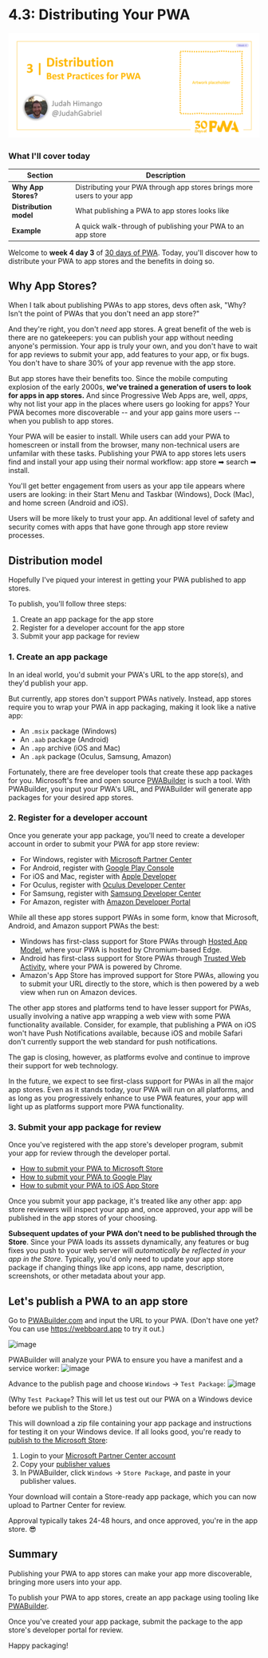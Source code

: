 # 4.3: Distributing Your PWA

![Placeholder Banner Only. Replace when final assets ready.](_media/day3.png)

### What I'll cover today

| Section | Description |
| ------- | ----------- |
| **Why App Stores?** | Distributing your PWA through app stores brings more users to your app  |
| **Distribution model** | What publishing a PWA to app stores looks like |
| **Example** | A quick walk-through of publishing your PWA to an app store |

Welcome to **week 4 day 3** of [30 days of PWA](https://aka.ms/learn-pwa/30Days-blog). Today, you'll discover how to distribute your PWA to app stores and the benefits in doing so.

## Why App Stores?

When I talk about publishing PWAs to app stores, devs often ask, "Why? Isn't the point of PWAs that you don't need an app store?"

And they're right, you don't _need_ app stores. A great benefit of the web is there are no gatekeepers: you can publish your app without needing anyone's permission. Your app is truly your own, and you don't have to wait for app reviews to submit your app, add features to your app, or fix bugs. You don't have to share 30% of your app revenue with the app store.

But app stores have their benefits too. Since the mobile computing explosion of the early 2000s, **we've trained a generation of users to look for apps in app stores.** And since Progressive Web Apps are, well, _apps_, why not list your app in the places where users go looking for apps? Your PWA becomes more discoverable -- and your app gains more users -- when you publish to app stores. 

Your PWA will be easier to install. While users can add your PWA to homescreen or install from the browser, many non-technical users are unfamilar with these tasks. Publishing your PWA to app stores lets users find and install your app using their normal workflow: app store ➡ search ➡ install. 

You'll get better engagement from users as your app tile appears where users are looking: in their Start Menu and Taskbar (Windows), Dock (Mac), and home screen (Android and iOS).

Users will be more likely to trust your app. An additional level of safety and security comes with apps that have gone through app store review processes.

## Distribution model

Hopefully I've piqued your interest in getting your PWA published to app stores. 

To publish, you'll follow three steps:

1. Create an app package for the app store
2. Register for a developer account for the app store
3. Submit your app package for review

### 1. Create an app package

In an ideal world, you'd submit your PWA's URL to the app store(s), and they'd publish your app. 

But currently, app stores don't support PWAs natively. Instead, app stores require you to wrap your PWA in app packaging, making it look like a native app:

- An `.msix` package (Windows)
- An `.aab` package (Android)
- An `.app` archive (iOS and Mac)
- An `.apk` package (Oculus, Samsung, Amazon)

Fortunately, there are free developer tools that create these app packages for you. Microsoft's free and open source [PWABuilder](https://www.pwabuilder.com) is such a tool. With PWABuilder, you input your PWA's URL, and PWABuilder will generate app packages for your desired app stores.

### 2. Register for a developer account

Once you generate your app package, you'll need to create a developer account in order to submit your PWA for app store review:

- For Windows, register with [Microsoft Partner Center](https://aka.ms/learn-pwa/30days-4.3/partner.microsoft.com)
- For Android, register with [Google Play Console](https://play.google.com/console/about/)
- For iOS and Mac, register with [Apple Developer](https://developer.apple.com/account/)
- For Oculus, register with [Oculus Developer Center](https://developer.oculus.com/documentation/web/pwa-submit-app/#upload-the-pwa-in-the-oculus-developer-center)
- For Samsung, register with [Samsung Developer Center](https://developer.samsung.com/)
- For Amazon, register with [Amazon Developer Portal](https://developer.amazon.com/apps-and-games)

While all these app stores support PWAs in some form, know that Microsoft, Android, and Amazon support PWAs the best:

- Windows has first-class support for Store PWAs through [Hosted App Model](https://blogs.windows.com/windowsdeveloper/2020/03/19/hosted-app-model/), where your PWA is hosted by Chromium-based Edge.
- Android has first-class support for Store PWAs through [Trusted Web Activity](https://developer.chrome.com/docs/android/trusted-web-activity/), where your PWA is powered by Chrome.
- Amazon's App Store has improved support for Store PWAs, allowing you to submit your URL directly to the store, which is then powered by a web view when run on Amazon devices.

The other app stores and platforms tend to have lesser support for PWAs, usually involving a native app wrapping a web view with some PWA functionality available. Consider, for example, that publishing a PWA on iOS won't have Push Notifications available, because iOS and mobile Safari don't currently support the web standard for push notifications. 

The gap is closing, however, as platforms evolve and continue to improve their support for web technology. 

In the future, we expect to see first-class support for PWAs in all the major app stores. Even as it stands today, your PWA will run on all platforms, and as long as you progressively enhance to use PWA features, your app will light up as platforms support more PWA functionality.

### 3. Submit your app package for review

Once you've registered with the app store's developer program, submit your app for review through the developer portal.

- [How to submit your PWA to Microsoft Store](https://blog.pwabuilder.com/docs/windows-platform/)
- [How to submit your PWA to Google Play](https://blog.pwabuilder.com/docs/android-platform/)
- [How to submit your PWA to iOS App Store](https://blog.pwabuilder.com/docs/ios-platform/)

Once you submit your app package, it's treated like any other app: app store reviewers will inspect your app and, once approved, your app will be published in the app stores of your choosing.

**Subsequent updates of your PWA don't need to be published through the Store**. Since your PWA loads its asssets dynamically, any features or bug fixes you push to your web server will _automatically be reflected in your app in the Store_. Typically, you'd only need to update your app store package if changing things like app icons, app name, description, screenshots, or other metadata about your app.

## Let's publish a PWA to an app store

Go to [PWABuilder.com](https://www.pwabuilder.com) and input the URL to your PWA. (Don't have one yet? You can use https://webboard.app to try it out.)

![image](https://user-images.githubusercontent.com/312936/156713422-7f970deb-ad7c-40ce-8375-384e41f2efc7.png)

PWABuilder will analyze your PWA to ensure you have a manifest and a service worker:
![image](https://user-images.githubusercontent.com/312936/156713592-74ed51c1-c736-4da7-9d66-762d1f671017.png)

Advance to the publish page and choose `Windows` -> `Test Package`:
![image](https://user-images.githubusercontent.com/312936/156716438-5780cdbc-d1d9-4ff0-8576-527f147a118f.png)

(Why `Test Package`? This will let us test out our PWA on a Windows device before we publish to the Store.)

This will download a zip file containing your app package and instructions for testing it on your Windows device. If all looks good, you're ready to [publish to the Microsoft Store](https://blog.pwabuilder.com/docs/publish-a-new-app-to-the-microsoft-store/):

1. Login to your [Microsoft Partner Center account](https://partner.microsoft.com)
2. Copy your [publisher values](https://blog.pwabuilder.com/docs/finding-your-windows-publisher-info/)
3. In PWABuilder, click `Windows` -> `Store Package`, and paste in your publisher values.

Your download will contain a Store-ready app package, which you can now upload to Partner Center for review. 

Approval typically takes 24-48 hours, and once approved, you're in the app store. 😎

## Summary

Publishing your PWA to app stores can make your app more discoverable, bringing more users into your app.

To publish your PWA to app stores, create an app package using tooling like [PWABuilder](https://www.pwabuilder.com).

Once you've created your app package, submit the package to the app store's developer portal for review.

Happy packaging! 
